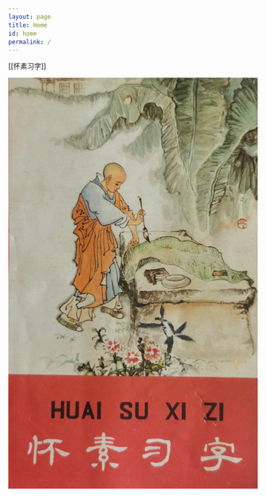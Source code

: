 ```yaml
---
layout: page
title: Home
id: home
permalink: /
---
```


 [[怀素习字]]

![picture of Huai Su](./images/huaisu.jpg)

<style>
  .wrapper {
    max-width: 46em;
  }
</style>
